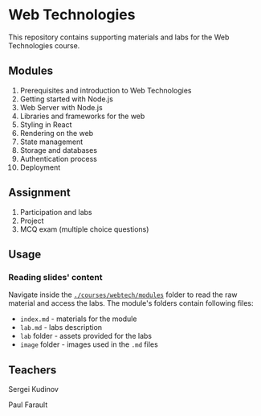 
# Web Technologies

This repository contains supporting materials and labs for the Web Technologies course.

## Modules

1. Prerequisites and introduction to Web Technologies
2. Getting started with Node.js
3. Web Server with Node.js
4. Libraries and frameworks for the web
5. Styling in React
6. Rendering on the web
7. State management
8. Storage and databases
9. Authentication process
10. Deployment

## Assignment

1. Participation and labs
2. Project
3. MCQ exam (multiple choice questions)

## Usage

### Reading slides' content

Navigate inside the [`./courses/webtech/modules`](courses/webtech/modules) folder to read the raw material and access the labs. The module's folders contain following files:

- `index.md` - materials for the module
- `lab.md` - labs description
- `lab` folder - assets provided for the labs
- `image` folder - images used in the `.md` files

## Teachers

Sergei Kudinov   

Paul Farault

